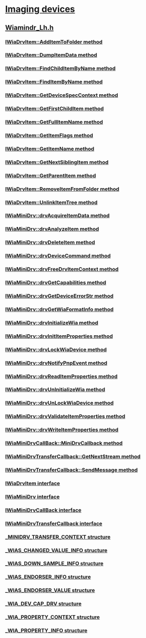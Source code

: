 # [Imaging devices](../_image/index.md)
## [Wiamindr_Lh.h](index.md)
### [IWiaDrvItem::AddItemToFolder method](../wiamindr_lh/nf-wiamindr_lh-iwiadrvitem-additemtofolder.md)
### [IWiaDrvItem::DumpItemData method](../wiamindr_lh/nf-wiamindr_lh-iwiadrvitem-dumpitemdata.md)
### [IWiaDrvItem::FindChildItemByName method](../wiamindr_lh/nf-wiamindr_lh-iwiadrvitem-findchilditembyname.md)
### [IWiaDrvItem::FindItemByName method](../wiamindr_lh/nf-wiamindr_lh-iwiadrvitem-finditembyname.md)
### [IWiaDrvItem::GetDeviceSpecContext method](../wiamindr_lh/nf-wiamindr_lh-iwiadrvitem-getdevicespeccontext.md)
### [IWiaDrvItem::GetFirstChildItem method](../wiamindr_lh/nf-wiamindr_lh-iwiadrvitem-getfirstchilditem.md)
### [IWiaDrvItem::GetFullItemName method](../wiamindr_lh/nf-wiamindr_lh-iwiadrvitem-getfullitemname.md)
### [IWiaDrvItem::GetItemFlags method](../wiamindr_lh/nf-wiamindr_lh-iwiadrvitem-getitemflags.md)
### [IWiaDrvItem::GetItemName method](../wiamindr_lh/nf-wiamindr_lh-iwiadrvitem-getitemname.md)
### [IWiaDrvItem::GetNextSiblingItem method](../wiamindr_lh/nf-wiamindr_lh-iwiadrvitem-getnextsiblingitem.md)
### [IWiaDrvItem::GetParentItem method](../wiamindr_lh/nf-wiamindr_lh-iwiadrvitem-getparentitem.md)
### [IWiaDrvItem::RemoveItemFromFolder method](../wiamindr_lh/nf-wiamindr_lh-iwiadrvitem-removeitemfromfolder.md)
### [IWiaDrvItem::UnlinkItemTree method](../wiamindr_lh/nf-wiamindr_lh-iwiadrvitem-unlinkitemtree.md)
### [IWiaMiniDrv::drvAcquireItemData method](../wiamindr_lh/nf-wiamindr_lh-iwiaminidrv-drvacquireitemdata.md)
### [IWiaMiniDrv::drvAnalyzeItem method](../wiamindr_lh/nf-wiamindr_lh-iwiaminidrv-drvanalyzeitem.md)
### [IWiaMiniDrv::drvDeleteItem method](../wiamindr_lh/nf-wiamindr_lh-iwiaminidrv-drvdeleteitem.md)
### [IWiaMiniDrv::drvDeviceCommand method](../wiamindr_lh/nf-wiamindr_lh-iwiaminidrv-drvdevicecommand.md)
### [IWiaMiniDrv::drvFreeDrvItemContext method](../wiamindr_lh/nf-wiamindr_lh-iwiaminidrv-drvfreedrvitemcontext.md)
### [IWiaMiniDrv::drvGetCapabilities method](../wiamindr_lh/nf-wiamindr_lh-iwiaminidrv-drvgetcapabilities.md)
### [IWiaMiniDrv::drvGetDeviceErrorStr method](../wiamindr_lh/nf-wiamindr_lh-iwiaminidrv-drvgetdeviceerrorstr.md)
### [IWiaMiniDrv::drvGetWiaFormatInfo method](../wiamindr_lh/nf-wiamindr_lh-iwiaminidrv-drvgetwiaformatinfo.md)
### [IWiaMiniDrv::drvInitializeWia method](../wiamindr_lh/nf-wiamindr_lh-iwiaminidrv-drvinitializewia.md)
### [IWiaMiniDrv::drvInitItemProperties method](../wiamindr_lh/nf-wiamindr_lh-iwiaminidrv-drvinititemproperties.md)
### [IWiaMiniDrv::drvLockWiaDevice method](../wiamindr_lh/nf-wiamindr_lh-iwiaminidrv-drvlockwiadevice.md)
### [IWiaMiniDrv::drvNotifyPnpEvent method](../wiamindr_lh/nf-wiamindr_lh-iwiaminidrv-drvnotifypnpevent.md)
### [IWiaMiniDrv::drvReadItemProperties method](../wiamindr_lh/nf-wiamindr_lh-iwiaminidrv-drvreaditemproperties.md)
### [IWiaMiniDrv::drvUnInitializeWia method](../wiamindr_lh/nf-wiamindr_lh-iwiaminidrv-drvuninitializewia.md)
### [IWiaMiniDrv::drvUnLockWiaDevice method](../wiamindr_lh/nf-wiamindr_lh-iwiaminidrv-drvunlockwiadevice.md)
### [IWiaMiniDrv::drvValidateItemProperties method](../wiamindr_lh/nf-wiamindr_lh-iwiaminidrv-drvvalidateitemproperties.md)
### [IWiaMiniDrv::drvWriteItemProperties method](../wiamindr_lh/nf-wiamindr_lh-iwiaminidrv-drvwriteitemproperties.md)
### [IWiaMiniDrvCallBack::MiniDrvCallback method](../wiamindr_lh/nf-wiamindr_lh-iwiaminidrvcallback-minidrvcallback.md)
### [IWiaMiniDrvTransferCallback::GetNextStream method](../wiamindr_lh/nf-wiamindr_lh-iwiaminidrvtransfercallback-getnextstream.md)
### [IWiaMiniDrvTransferCallback::SendMessage method](../wiamindr_lh/nf-wiamindr_lh-iwiaminidrvtransfercallback-sendmessage.md)
### [IWiaDrvItem interface](../wiamindr_lh/nn-wiamindr_lh-iwiadrvitem.md)
### [IWiaMiniDrv interface](../wiamindr_lh/nn-wiamindr_lh-iwiaminidrv.md)
### [IWiaMiniDrvCallBack interface](../wiamindr_lh/nn-wiamindr_lh-iwiaminidrvcallback.md)
### [IWiaMiniDrvTransferCallback interface](../wiamindr_lh/nn-wiamindr_lh-iwiaminidrvtransfercallback.md)
### [_MINIDRV_TRANSFER_CONTEXT structure](../wiamindr_lh/ns-wiamindr_lh-_minidrv_transfer_context.md)
### [_WIAS_CHANGED_VALUE_INFO structure](../wiamindr_lh/ns-wiamindr_lh-_wias_changed_value_info.md)
### [_WIAS_DOWN_SAMPLE_INFO structure](../wiamindr_lh/ns-wiamindr_lh-_wias_down_sample_info.md)
### [_WIAS_ENDORSER_INFO structure](../wiamindr_lh/ns-wiamindr_lh-_wias_endorser_info.md)
### [_WIAS_ENDORSER_VALUE structure](../wiamindr_lh/ns-wiamindr_lh-_wias_endorser_value.md)
### [_WIA_DEV_CAP_DRV structure](../wiamindr_lh/ns-wiamindr_lh-_wia_dev_cap_drv.md)
### [_WIA_PROPERTY_CONTEXT structure](../wiamindr_lh/ns-wiamindr_lh-_wia_property_context.md)
### [_WIA_PROPERTY_INFO structure](../wiamindr_lh/ns-wiamindr_lh-_wia_property_info.md)
